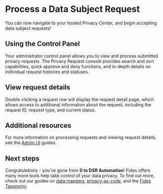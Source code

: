 # Process a Data Subject Request

You can now navigate to your hosted Privacy Center, and begin accepting data subject requests!

## Using the Control Panel

Your administrator control panel allows you to view and process submitted privacy requests. The Privacy Request console provides search and sort capabilities, quick approve and deny functions, and in-depth details on individual request histories and statuses.

## View request details

Double-clicking a request row will display the request detail page, which allows access to additional information about the request, including the request ID, request type, and current status.

## Additional resources
For more information on processing requests and viewing request details, see the [Admin UI](../ui/privacy_requests.md) guides.

## Next steps
Congratulations - you've gone from **0 to DSR Automation**! Fides offers many more tools help take control of your data privacy. To find out more, check out our guides on [data mapping](../guides/generate_datamaps.md), [privacy-as-code](../cicd.md), and the [Fides Taxonomy](https://ethyca.github.io/fideslang/).